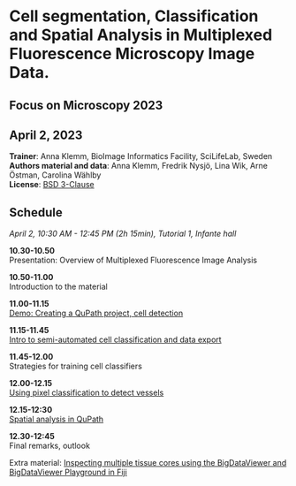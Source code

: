 # Cell segmentation, Classification and Spatial Analysis in Multiplexed Fluorescence Microscopy Image Data.
## Focus on Microscopy 2023
## April 2, 2023
**Trainer**: Anna Klemm, BioImage Informatics Facility, SciLifeLab, Sweden  
**Authors material and data**: Anna Klemm, Fredrik Nysjö, Lina Wik, Arne Östman, Carolina Wählby  
**License**: [BSD 3-Clause](LICENSE.md)  

## Schedule
*April 2, 10:30 AM - 12:45 PM (2h 15min), Tutorial 1, Infante hall*

**10.30-10.50**   
Presentation: Overview of Multiplexed Fluorescence Image Analysis 

**10.50-11.00**  
Introduction to the material  

**11.00-11.15**  
[Demo: Creating a QuPath project, cell detection](multiplexed_celldetection_cellclassification.md)

**11.15-11.45**  
[Intro to semi-automated cell classification and data export](multiplexed_celldetection_cellclassification.md#cell-classification)  

**11.45-12.00**  
Strategies for training cell classifiers 

**12.00-12.15**  
[Using pixel classification to detect vessels](pixelclassification.md)  

**12.15-12:30**  
[Spatial analysis in QuPath](pixelclassification.md#spatial-analysis.md)

**12.30-12:45**  
Final remarks, outlook  

Extra material: [Inspecting multiple tissue cores using the BigDataViewer and BigDataViewer Playground in Fiji](bdvPlayground.md)



